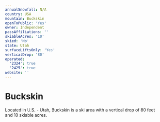 ```yaml
---
annualSnowfall: N/A
country: USA
mountain: Buckskin
openToPublic: 'Yes'
owner: Independent
passAffiliations: ''
skiableAcres: '10'
skied: 'No'
state: Utah
surfaceLiftsOnly: 'Yes'
verticalDrop: '80'
operated:
  '2324': true
  '2425': true
website: ''
---
```



# Buckskin

Located in U.S. - Utah, Buckskin is a ski area with a vertical drop of 80 feet and 10 skiable acres.
